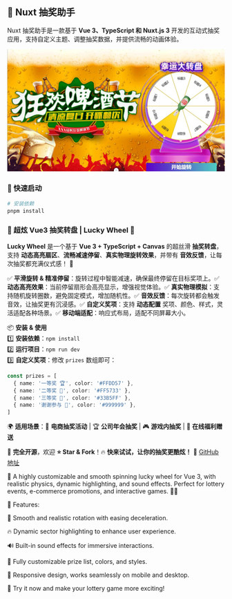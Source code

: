 ## 🎡 Nuxt 抽奖助手

Nuxt 抽奖助手是一款基于 **Vue 3、TypeScript 和 Nuxt.js 3** 开发的互动式抽奖应用，支持自定义主题、调整抽奖数据，并提供流畅的动画体验。

![抽奖助手预览](public/images/nuxtImage.jpg)

### 🚀 快速启动

```bash
# 安装依赖
pnpm install
```

### 🎯 超炫 Vue3 抽奖转盘 | Lucky Wheel 🚀

**Lucky Wheel** 是一个基于 **Vue 3 + TypeScript + Canvas** 的超丝滑 **抽奖转盘**，支持 **动态高亮扇区**、**流畅减速停留**、**真实物理旋转效果**，并带有 **音效反馈**，让每次抽奖都充满仪式感！ 🎉

✅ **平滑旋转 & 精准停留**：旋转过程中智能减速，确保最终停留在目标奖项上。✅ **动态高亮效果**：当前停留扇形会高亮显示，增强视觉体验。✅ **真实物理模拟**：支持随机旋转圈数，避免固定模式，增加随机性。✅ **音效反馈**：每次旋转都会触发音效，让抽奖更有沉浸感。✅ **自定义奖项**：支持 **动态配置** 奖项、颜色、样式，灵活适配各种场景。✅ **移动端适配**：响应式布局，适配不同屏幕大小。

📦 **安装 & 使用**  
1️⃣ **安装依赖**：`npm install`  
2️⃣ **运行项目**：`npm run dev`  
3️⃣ **自定义奖项**：修改 `prizes` 数组即可：

```ts
const prizes = [
  { name: '一等奖 🏆', color: '#FFDD57' },
  { name: '二等奖 🎉', color: '#FF5733' },
  { name: '三等奖 🎁', color: '#33B5FF' },
  { name: '谢谢参与 🙏', color: '#999999' },
]
```

🌍 **适用场景**：🎡 **电商抽奖活动** | 🏆 **公司年会抽奖** | 🎮 **游戏内抽奖** | 🎁 **在线福利赠送**

📌 **完全开源**，欢迎 **⭐ Star & Fork**！🔥 **快来试试，让你的抽奖更酷炫！** 🚀 [GitHub 地址](https://github.com/your-repo-url)

🚀 A highly customizable and smooth spinning lucky wheel for Vue 3, with realistic physics, dynamic highlighting, and sound effects. Perfect for lottery events, e-commerce promotions, and interactive games. 🎡🎉

🔹 Features:

🎯 Smooth and realistic rotation with easing deceleration.

🔥 Dynamic sector highlighting to enhance user experience.

🔊 Built-in sound effects for immersive interactions.

🎨 Fully customizable prize list, colors, and styles.

📱 Responsive design, works seamlessly on mobile and desktop.

🌟 Try it now and make your lottery game more exciting!
